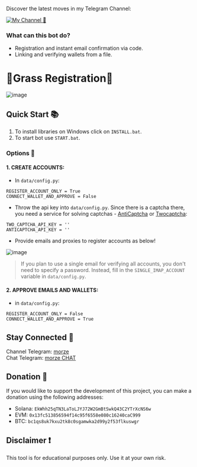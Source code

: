 


Discover the latest moves in my Telegram Channel:

[![My Channel 🥰](https://img.shields.io/badge/morze_|_Subscribe_🥰-0A66C2?style=for-the-badge&logo=telegram&logoColor=white)](https://t.me/morze_crypto) 

### What can this bot do?
   - Registration and instant email confirmation via code.
   - Linking and verifying wallets from a file.

# 🔹Grass Registration🔹

![image](https://github.com/user-attachments/assets/cf4b8b45-0c5d-4c65-8065-6424e78e8f0b)

## Quick Start 📚
   1. To install libraries on Windows click on `INSTALL.bat`.
   2. To start bot use `START.bat`.

### Options 📧

#### 1. CREATE ACCOUNTS:
 - In `data/config.py`:
```plaintext
REGISTER_ACCOUNT_ONLY = True
CONNECT_WALLET_AND_APPROVE = False
```
 - Throw the api key into `data/config.py`. Since there is a captcha there, you need a service for solving captchas - [AntiCaptcha](http://getcaptchasolution.com/t8yfysqmh3) or [Twocaptcha](https://2captcha.com/?from=12939391):
```plaintext
TWO_CAPTCHA_API_KEY = ''
ANTICAPTCHA_API_KEY = ''
```
 - Provide emails and proxies to register accounts as below!

  ![image](https://github.com/user-attachments/assets/0d5d088b-f1d3-4484-9d9b-31fe7696083e)

  > If you plan to use a single email for verifying all accounts, you don't need to specify a password. Instead, fill in the `SINGLE_IMAP_ACCOUNT` variable in `data/config.py`.

#### 2. APPROVE EMAILS AND WALLETS:
 - in `data/config.py`:
```plaintext
REGISTER_ACCOUNT_ONLY = False
CONNECT_WALLET_AND_APPROVE = True
```
## Stay Connected 📒
Channel Telegram: [morze](https://t.me/morze_crypto)  
Chat Telegram: [morze CHAT](https://t.me/+2tiSWUvVHDI1OWMy)  

## Donation 💸
If you would like to support the development of this project, you can make a donation using the following addresses:

   - Solana: `EkWhh25qTN3LaToLJYJ72W2GmBtSwkQ43C2YTrXcNS6w`
   - EVM: `0x13fc513856594f14c95f6558e080c16240caC999`
   - BTC: `bc1qs8uk7kxu2tk8c0sgamwka2d99y2f53flkuswgr`

## Disclaimer ❗
This tool is for educational purposes only. Use it at your own risk.
